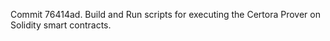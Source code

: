 Commit 76414ad.                    Build and Run scripts for executing the Certora Prover on Solidity smart contracts.